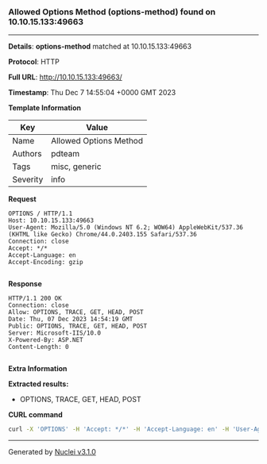 ### Allowed Options Method (options-method) found on 10.10.15.133:49663

----
**Details**: **options-method** matched at 10.10.15.133:49663

**Protocol**: HTTP

**Full URL**: http://10.10.15.133:49663/

**Timestamp**: Thu Dec 7 14:55:04 +0000 GMT 2023

**Template Information**

| Key | Value |
| --- | --- |
| Name | Allowed Options Method |
| Authors | pdteam |
| Tags | misc, generic |
| Severity | info |

**Request**
```http
OPTIONS / HTTP/1.1
Host: 10.10.15.133:49663
User-Agent: Mozilla/5.0 (Windows NT 6.2; WOW64) AppleWebKit/537.36 (KHTML like Gecko) Chrome/44.0.2403.155 Safari/537.36
Connection: close
Accept: */*
Accept-Language: en
Accept-Encoding: gzip


```

**Response**
```http
HTTP/1.1 200 OK
Connection: close
Allow: OPTIONS, TRACE, GET, HEAD, POST
Date: Thu, 07 Dec 2023 14:54:19 GMT
Public: OPTIONS, TRACE, GET, HEAD, POST
Server: Microsoft-IIS/10.0
X-Powered-By: ASP.NET
Content-Length: 0


```

**Extra Information**

**Extracted results:**

- OPTIONS, TRACE, GET, HEAD, POST



**CURL command**
```sh
curl -X 'OPTIONS' -H 'Accept: */*' -H 'Accept-Language: en' -H 'User-Agent: Mozilla/5.0 (Windows NT 6.2; WOW64) AppleWebKit/537.36 (KHTML like Gecko) Chrome/44.0.2403.155 Safari/537.36' 'http://10.10.15.133:49663/'
```

----

Generated by [Nuclei v3.1.0](https://github.com/projectdiscovery/nuclei)